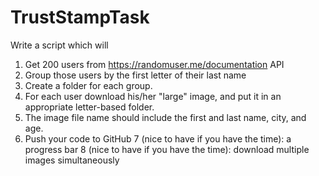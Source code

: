# TrustStampTask

Write a script which will
1. Get 200 users from https://randomuser.me/documentation API
2. Group those users by the first letter of their last name
3. Create a folder for each group.
4. For each user download his/her "large" image, and put it in an appropriate letter-based folder.
5. The image file name should include the first and last name, city, and age.
6. Push your code to GitHub 
7 (nice to have if you have the time): a progress bar
8 (nice to have if you have the time): download multiple images simultaneously
